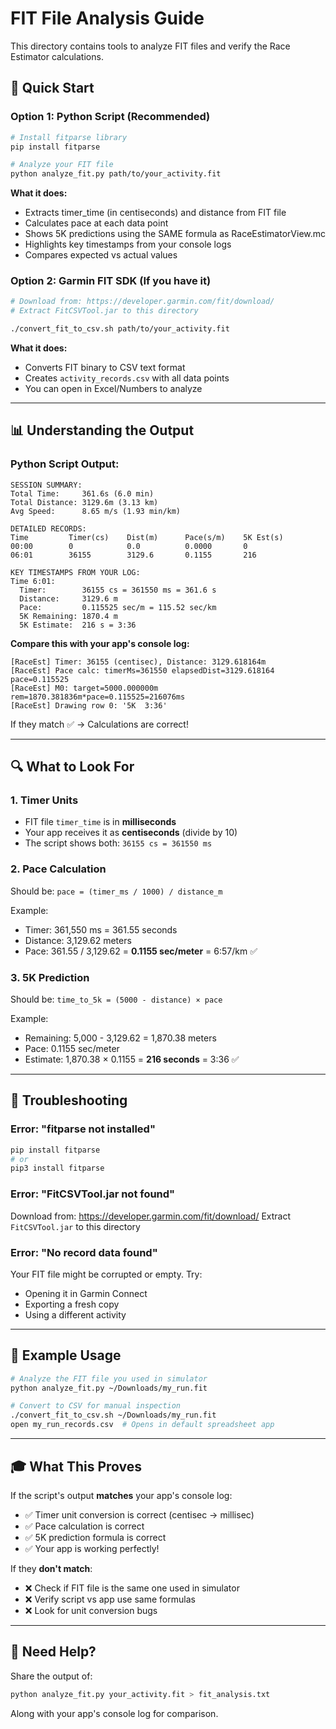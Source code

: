 # FIT File Analysis Guide

This directory contains tools to analyze FIT files and verify the Race Estimator calculations.

## 🎯 Quick Start

### Option 1: Python Script (Recommended)

```bash
# Install fitparse library
pip install fitparse

# Analyze your FIT file
python analyze_fit.py path/to/your_activity.fit
```

**What it does:**

- Extracts timer_time (in centiseconds) and distance from FIT file
- Calculates pace at each data point
- Shows 5K predictions using the SAME formula as RaceEstimatorView.mc
- Highlights key timestamps from your console logs
- Compares expected vs actual values

### Option 2: Garmin FIT SDK (If you have it)

```bash
# Download from: https://developer.garmin.com/fit/download/
# Extract FitCSVTool.jar to this directory

./convert_fit_to_csv.sh path/to/your_activity.fit
```

**What it does:**

- Converts FIT binary to CSV text format
- Creates `activity_records.csv` with all data points
- You can open in Excel/Numbers to analyze

---

## 📊 Understanding the Output

### Python Script Output:

```
SESSION SUMMARY:
Total Time:     361.6s (6.0 min)
Total Distance: 3129.6m (3.13 km)
Avg Speed:      8.65 m/s (1.93 min/km)

DETAILED RECORDS:
Time         Timer(cs)    Dist(m)      Pace(s/m)    5K Est(s)
00:00        0            0.0          0.0000       0
06:01        36155        3129.6       0.1155       216

KEY TIMESTAMPS FROM YOUR LOG:
Time 6:01:
  Timer:        36155 cs = 361550 ms = 361.6 s
  Distance:     3129.6 m
  Pace:         0.115525 sec/m = 115.52 sec/km
  5K Remaining: 1870.4 m
  5K Estimate:  216 s = 3:36
```

**Compare this with your app's console log:**

```
[RaceEst] Timer: 36155 (centisec), Distance: 3129.618164m
[RaceEst] Pace calc: timerMs=361550 elapsedDist=3129.618164 pace=0.115525
[RaceEst] M0: target=5000.000000m rem=1870.381836m*pace=0.115525=216076ms
[RaceEst] Drawing row 0: '5K  3:36'
```

If they match ✅ → Calculations are correct!

---

## 🔍 What to Look For

### 1. Timer Units

- FIT file `timer_time` is in **milliseconds**
- Your app receives it as **centiseconds** (divide by 10)
- The script shows both: `36155 cs = 361550 ms`

### 2. Pace Calculation

Should be: `pace = (timer_ms / 1000) / distance_m`

Example:

- Timer: 361,550 ms = 361.55 seconds
- Distance: 3,129.62 meters
- Pace: 361.55 / 3,129.62 = **0.1155 sec/meter** = 6:57/km ✅

### 3. 5K Prediction

Should be: `time_to_5k = (5000 - distance) × pace`

Example:

- Remaining: 5,000 - 3,129.62 = 1,870.38 meters
- Pace: 0.1155 sec/meter
- Estimate: 1,870.38 × 0.1155 = **216 seconds** = 3:36 ✅

---

## 🐛 Troubleshooting

### Error: "fitparse not installed"

```bash
pip install fitparse
# or
pip3 install fitparse
```

### Error: "FitCSVTool.jar not found"

Download from: https://developer.garmin.com/fit/download/
Extract `FitCSVTool.jar` to this directory

### Error: "No record data found"

Your FIT file might be corrupted or empty. Try:

- Opening it in Garmin Connect
- Exporting a fresh copy
- Using a different activity

---

## 📝 Example Usage

```bash
# Analyze the FIT file you used in simulator
python analyze_fit.py ~/Downloads/my_run.fit

# Convert to CSV for manual inspection
./convert_fit_to_csv.sh ~/Downloads/my_run.fit
open my_run_records.csv  # Opens in default spreadsheet app
```

---

## 🎓 What This Proves

If the script's output **matches** your app's console log:

- ✅ Timer unit conversion is correct (centisec → millisec)
- ✅ Pace calculation is correct
- ✅ 5K prediction formula is correct
- ✅ Your app is working perfectly!

If they **don't match**:

- ❌ Check if FIT file is the same one used in simulator
- ❌ Verify script vs app use same formulas
- ❌ Look for unit conversion bugs

---

## 📧 Need Help?

Share the output of:

```bash
python analyze_fit.py your_activity.fit > fit_analysis.txt
```

Along with your app's console log for comparison.
